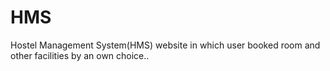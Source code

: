 # HMS

Hostel Management System(HMS) website in which user booked room and other facilities by an own choice..
